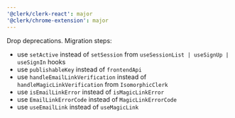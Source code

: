 ```yaml
---
'@clerk/clerk-react': major
'@clerk/chrome-extension': major
---
```


Drop deprecations. Migration steps:
- use `setActive` instead of `setSession` from `useSessionList | useSignUp | useSignIn` hooks
- use `publishableKey` instead of `frontendApi`
- use `handleEmailLinkVerification` instead of `handleMagicLinkVerification` from `IsomorphicClerk`
- use `isEmailLinkError` instead of `isMagicLinkError`
- use `EmailLinkErrorCode` instead of `MagicLinkErrorCode`
- use `useEmailLink` instead of `useMagicLink`